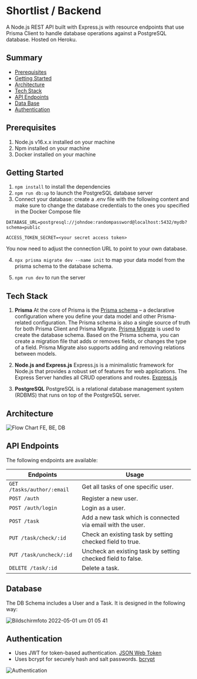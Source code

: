# Shortlist / Backend

A Node.js REST API built with Express.js with resource endpoints that use Prisma Client to handle database operations against a PostgreSQL database. Hosted on Heroku.

## Summary

- [Prerequisites](#prerequisites)
- [Getting Started](#getting-started)
- [Architecture](#architecture)
- [Tech Stack](#tech-stack)
- [API Endpoints](#api-endpoints)
- [Data Base](#database)
- [Authentication](#authentication)

## Prerequisites

1. Node.js v16.x.x installed on your machine
2. Npm installed on your machine
3. Docker installed on your machine

## Getting Started

1. `npm install` to install the dependencies
2. `npm run db:up` to launch the PostgreSQL database server
3. Connect your database: create a .env file with the following content and make sure to change the database credentials to the ones you specified in the Docker Compose file

`DATABASE_URL=postgresql://johndoe:randompassword@localhost:5432/mydb?schema=public`

`ACCESS_TOKEN_SECRET=<your secret access token>`

You now need to adjust the connection URL to point to your own database.

4. `npx prisma migrate dev --name init` to map your data model from the prisma schema to the database schema.

5. `npm run dev` to run the server

## Tech Stack

1. **Prisma**
   At the core of Prisma is the [Prisma schema](https://www.prisma.io/docs/concepts/components/prisma-schema) – a declarative configuration where you define your data model and other Prisma-related configuration. The Prisma schema is also a single source of truth for both Prisma Client and Prisma Migrate.
   [Prisma Migrate](https://www.prisma.io/docs/concepts/components/prisma-migrate) is used to create the database schema. Based on the Prisma schema, you can create a migration file that adds or removes fields, or changes the type of a field. Prisma Migrate also supports adding and removing relations between models.

2. **Node.js and Express.js**
   Express.js is a minimalistic framework for Node.js that provides a robust set of features for web applications.
   The Express Server handles all CRUD operations and routes.
   [Express.js](https://expressjs.com/)

3. **PostgreSQL**
   PostgreSQL is a relational database management system (RDBMS) that runs on top of the PostgreSQL server.

## Architecture
![Flow Chart FE, BE, DB](https://user-images.githubusercontent.com/50672977/166144759-afd20404-41bc-4a37-be8d-3a685d295f17.png)

## API Endpoints

The following endpoints are available:

| Endpoints                  | Usage                                                       |
| -------------------------- | ----------------------------------------------------------- |
| `GET /tasks/author/:email` | Get all tasks of one specific user.                         |
| `POST /auth`               | Register a new user.                                        |
| `POST /auth/login`         | Login as a user.                                            |
| `POST /task`               | Add a new task which is connected via email with the user.  |
| `PUT /task/check/:id`      | Check an existing task by setting checked field to true.    |
| `PUT /task/uncheck/:id`    | Uncheck an existing task by setting checked field to false. |
| `DELETE /task/:id`         | Delete a task.                                              |

## Database

The DB Schema includes a User and a Task. It is designed in the following way:

![Bildschirmfoto 2022-05-01 um 01 05 41](https://user-images.githubusercontent.com/50672977/166125460-90eb4dcf-ddc2-4532-b60e-910bc1c2a018.png)

## Authentication

- Uses JWT for token-based authentication. [JSON Web Token](https://jwt.io/)
- Uses bcrypt for securely hash and salt passwords. [bcrypt](https://www.npmjs.com/package/bcryptjs)

![Authentication](https://user-images.githubusercontent.com/50672977/166125473-7d32be27-ef26-4053-8c7a-0bc0a4cabf8d.png)

